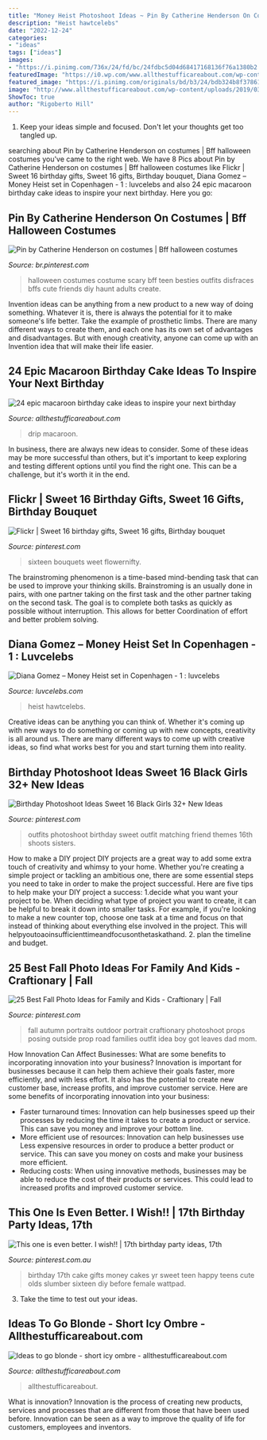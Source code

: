 ```yaml
---
title: "Money Heist Photoshoot Ideas ~ Pin By Catherine Henderson On Costumes"
description: "Heist hawtcelebs"
date: "2022-12-24"
categories:
- "ideas"
tags: ["ideas"]
images:
- "https://i.pinimg.com/736x/24/fd/bc/24fdbc5d04d68417168136f76a1380b2.jpg"
featuredImage: "https://i0.wp.com/www.allthestufficareabout.com/wp-content/uploads/2018/03/icy-ombre-blonde-medium-short-haircut-hairstyle-hair.jpg?resize=510%2C750&amp;ssl=1"
featured_image: "https://i.pinimg.com/originals/bd/b3/24/bdb324b8f37861fe818566641f7ecef4.jpg"
image: "http://www.allthestufficareabout.com/wp-content/uploads/2019/03/macaron-cake-birthday-cake-drip-cake-ice-cream-birthday-cake-pastel-birthday-cake-unicorn-cake-4.jpg"
ShowToc: true
author: "Rigoberto Hill"
---
```



1. Keep your ideas simple and focused. Don't let your thoughts get too tangled up.

	

		
searching about Pin by Catherine Henderson on costumes | Bff halloween costumes you've came to the right web. We have 8 Pics about Pin by Catherine Henderson on costumes | Bff halloween costumes like Flickr | Sweet 16 birthday gifts, Sweet 16 gifts, Birthday bouquet, Diana Gomez – Money Heist set in Copenhagen - 1 : luvcelebs and also 24 epic macaroon birthday cake ideas to inspire your next birthday. Here you go:
		
    
## Pin By Catherine Henderson On Costumes | Bff Halloween Costumes

<img loading=lazy src="https://i.pinimg.com/736x/24/fd/bc/24fdbc5d04d68417168136f76a1380b2.jpg" onerror="this.onerror=null;this.src='https://tse1.mm.bing.net/th?id=OIP.Ol4n0hu6qb7TpQa7izF-mAHaJ4&amp;pid=15.1';" alt="Pin by Catherine Henderson on costumes | Bff halloween costumes">

_Source: br.pinterest.com_

>halloween costumes costume scary bff teen besties outfits disfraces bffs cute friends diy haunt adults create. 

	

Invention ideas can be anything from a new product to a new way of doing something. Whatever it is, there is always the potential for it to make someone's life better. Take the example of prosthetic limbs. There are many different ways to create them, and each one has its own set of advantages and disadvantages. But with enough creativity, anyone can come up with an Invention idea that will make their life easier.

    
## 24 Epic Macaroon Birthday Cake Ideas To Inspire Your Next Birthday

<img loading=lazy src="http://www.allthestufficareabout.com/wp-content/uploads/2019/03/macaron-cake-birthday-cake-drip-cake-ice-cream-birthday-cake-pastel-birthday-cake-unicorn-cake-4.jpg" onerror="this.onerror=null;this.src='https://tse2.mm.bing.net/th?id=OIP.P7rkiSYbmlymd_VTdCTXFAHaIj&amp;pid=15.1';" alt="24 epic macaroon birthday cake ideas to inspire your next birthday">

_Source: allthestufficareabout.com_

>drip macaroon. 

	

In business, there are always new ideas to consider. Some of these ideas may be more successful than others, but it's important to keep exploring and testing different options until you find the right one. This can be a challenge, but it's worth it in the end.

    
## Flickr | Sweet 16 Birthday Gifts, Sweet 16 Gifts, Birthday Bouquet

<img loading=lazy src="https://i.pinimg.com/originals/8d/f0/ce/8df0ce08a1011c227a3a9727df14f13c.jpg" onerror="this.onerror=null;this.src='https://tse4.mm.bing.net/th?id=OIP.Ip11jIuv3_kiSC_BysyjgQHaLH&amp;pid=15.1';" alt="Flickr | Sweet 16 birthday gifts, Sweet 16 gifts, Birthday bouquet">

_Source: pinterest.com_

>sixteen bouquets weet flowernifty. 

	

The brainstroming phenomenon is a time-based mind-bending task that can be used to improve your thinking skills. Brainstroming is an usually done in pairs, with one partner taking on the first task and the other partner taking on the second task. The goal is to complete both tasks as quickly as possible without interruption. This allows for better Coordination of effort and better problem solving.

    
## Diana Gomez – Money Heist Set In Copenhagen - 1 : Luvcelebs

<img loading=lazy src="https://www.gotceleb.com/wp-content/uploads/photos/diana-gomez/money-heist-set-in-copenhagen/Diana-Gomez---Money-Heist-set-in-Copenhagen--29.jpg" onerror="this.onerror=null;this.src='https://tse4.mm.bing.net/th?id=OIP.KEJrHkUfojuTnuiZIWGKcgHaLH&amp;pid=15.1';" alt="Diana Gomez – Money Heist set in Copenhagen - 1 : luvcelebs">

_Source: luvcelebs.com_

>heist hawtcelebs. 

	

Creative ideas can be anything you can think of. Whether it's coming up with new ways to do something or coming up with new concepts, creativity is all around us. There are many different ways to come up with creative ideas, so find what works best for you and start turning them into reality.

    
## Birthday Photoshoot Ideas Sweet 16 Black Girls 32+ New Ideas

<img loading=lazy src="https://i.pinimg.com/736x/37/ea/f6/37eaf69b69671a3f7afe55b542dedae6.jpg" onerror="this.onerror=null;this.src='https://tse4.mm.bing.net/th?id=OIP.kmU9984wCqNferV3tQ6uKQAAAA&amp;pid=15.1';" alt="Birthday Photoshoot Ideas Sweet 16 Black Girls 32+ New Ideas">

_Source: pinterest.com_

>outfits photoshoot birthday sweet outfit matching friend themes 16th shoots sisters. 

	

How to make a DIY project
DIY projects are a great way to add some extra touch of creativity and whimsy to your home. Whether you're creating a simple project or tackling an ambitious one, there are some essential steps you need to take in order to make the project successful. Here are five tips to help make your DIY project a success: 
1.decide what you want your project to be. When deciding what type of project you want to create, it can be helpful to break it down into smaller tasks. For example, if you're looking to make a new counter top, choose one task at a time and focus on that instead of thinking about everything else involved in the project. This will helpyoutoaoinsufficienttimeandfocusonthetaskathand. 
2. plan the timeline and budget.

    
## 25 Best Fall Photo Ideas For Family And Kids - Craftionary | Fall

<img loading=lazy src="https://i.pinimg.com/originals/42/3e/02/423e027c6f287e45672641ae96df1f7b.jpg" onerror="this.onerror=null;this.src='https://tse2.mm.bing.net/th?id=OIP.6EhV-vqD8tO0OayZUpyglQHaLH&amp;pid=15.1';" alt="25 Best Fall Photo Ideas for Family and Kids - Craftionary | Fall">

_Source: pinterest.com_

>fall autumn portraits outdoor portrait craftionary photoshoot props posing outside prop road families outfit idea boy got leaves dad mom. 

	

How Innovation Can Affect Businesses: What are some benefits to incorporating innovation into your business?
Innovation is important for businesses because it can help them achieve their goals faster, more efficiently, and with less effort. It also has the potential to create new customer base, increase profits, and improve customer service. Here are some benefits of incorporating innovation into your business: 
- Faster turnaround times: Innovation can help businesses speed up their processes by reducing the time it takes to create a product or service. This can save you money and improve your bottom line. 
- More efficient use of resources: Innovation can help businesses use Less expensive resources in order to produce a better product or service. This can save you money on costs and make your business more efficient. 
- Reducing costs: When using innovative methods, businesses may be able to reduce the cost of their products or services. This could lead to increased profits and improved customer service.

    
## This One Is Even Better. I Wish!! | 17th Birthday Party Ideas, 17th

<img loading=lazy src="https://i.pinimg.com/originals/bd/b3/24/bdb324b8f37861fe818566641f7ecef4.jpg" onerror="this.onerror=null;this.src='https://tse3.mm.bing.net/th?id=OIP._yee0tiaa_QcPFJZODmb6QHaJ4&amp;pid=15.1';" alt="This one is even better. I wish!! | 17th birthday party ideas, 17th">

_Source: pinterest.com.au_

>birthday 17th cake gifts money cakes yr sweet teen happy teens cute olds slumber sixteen diy before female wattpad. 

	

3. Take the time to test out your ideas.

    
## Ideas To Go Blonde - Short Icy Ombre - Allthestufficareabout.com

<img loading=lazy src="https://i0.wp.com/www.allthestufficareabout.com/wp-content/uploads/2018/03/icy-ombre-blonde-medium-short-haircut-hairstyle-hair.jpg?resize=510%2C750&amp;ssl=1" onerror="this.onerror=null;this.src='https://tse2.mm.bing.net/th?id=OIP.VY6G9fwoCdiuw6Gdome1hQHaK5&amp;pid=15.1';" alt="Ideas to go blonde - short icy ombre - allthestufficareabout.com">

_Source: allthestufficareabout.com_

>allthestufficareabout. 

	

What is innovation?
Innovation is the process of creating new products, services and processes that are different from those that have been used before. Innovation can be seen as a way to improve the quality of life for customers, employees and inventors.


